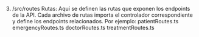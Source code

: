3. /src/routes
Rutas: Aquí se definen las rutas que exponen los endpoints de la API. Cada archivo de rutas importa el controlador correspondiente y define los endpoints relacionados. Por ejemplo:
patientRoutes.ts
emergencyRoutes.ts
doctorRoutes.ts
treatmentRoutes.ts


